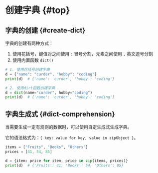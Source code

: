 # 创建字典 {#top}

## 字典的创建 {#create-dict}

字典的创建有两种方式：

1. 使用花括号，键值对之间使用 `:` 冒号分割，元素之间使用 `,` 英文逗号分割
2. 使用内置函数 `dict()`

```python
# 1. 使用花括号创建字典
d = {"name": "curder", "hobby": "coding"}
print(d)  # {'name': 'curder', 'hobby': 'coding'}

# 2. 使用dirt函数创建字典
d = dict(name="curder", hobby="coding")
print(d)  # {'name': 'curder', 'hobby': 'coding'}
```

## 字典生成式 {#dict-comprehension}

当需要生成一定有规则的数据时，可以使用自定生成式生成字典。

它的语法格式为：`{ key: value for key, value in zipObject }`。

```python
items = ["Fruits", "Books", "Others"]
prices = [41, 54, 85]

d = {item: price for item, price in zip(items, prices)}
print(d)  # {'Fruits': 41, 'Books': 54, 'Others': 85}
```